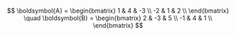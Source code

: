 $$
    \boldsymbol{A} =
        \begin{bmatrix}
        1 & 4 & -3 \\
        -2 & 1 & 2 \\
        \end{bmatrix} \quad
    \boldsymbol{B} =
        \begin{bmatrix}
        2 & -3 & 5 \\
        -1 & 4 & 1 \\
        \end{bmatrix}
$$